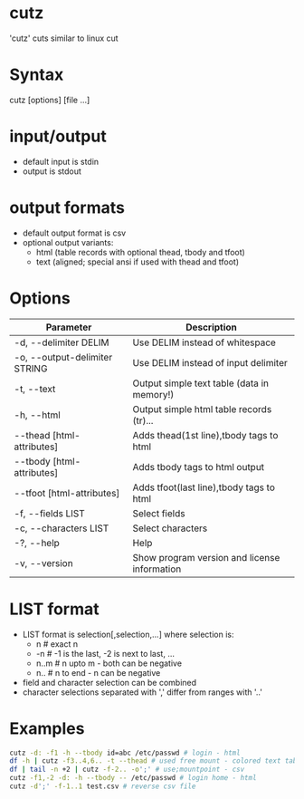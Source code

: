 cutz
====

'cutz' cuts similar to linux cut

# Syntax

cutz [options] [file ...]

# input/output

* default input is stdin
* output is stdout

# output formats

* default output format is csv
* optional output variants:
  * html (table records with optional thead, tbody and tfoot)
  * text (aligned; special ansi if used with thead and tfoot)

# Options

| Parameter                     | Description                                  |
| ----------------------------- | -------------------------------------------- |
| -d, --delimiter DELIM         | Use DELIM instead of whitespace              |
| -o, --output-delimiter STRING | Use DELIM instead of input delimiter         |
| -t, --text                    | Output simple text table (data in memory!)   |
| -h, --html                    | Output simple html table records (tr)...     |
| --thead [html-attributes]     | Adds thead(1st line),tbody tags to html      |
| --tbody [html-attributes]     | Adds tbody tags to html output               |
| --tfoot [html-attributes]     | Adds tfoot(last line),tbody tags to html     |
| -f, --fields LIST             | Select fields                                |
| -c, --characters LIST         | Select characters                            |
| -?, --help                    | Help                                         |
| -v, --version                 | Show program version and license information |

# LIST format

* LIST format is selection[,selection,...] where selection is:
  * n    # exact n
  * -n   # -1 is the last, -2 is next to last, ...
  * n..m # n upto m - both can be negative
  * n..  # n to end - n can be negative
* field and character selection can be combined
* character selections separated with ',' differ from ranges with '..'

# Examples

```bash
cutz -d: -f1 -h --tbody id=abc /etc/passwd # login - html
df -h | cutz -f3..4,6.. -t --thead # used free mount - colored text table
df | tail -n +2 | cutz -f-2.. -o';' # use;mountpoint - csv
cutz -f1,-2 -d: -h --tbody -- /etc/passwd # login home - html
cutz -d';' -f-1..1 test.csv # reverse csv file
```

